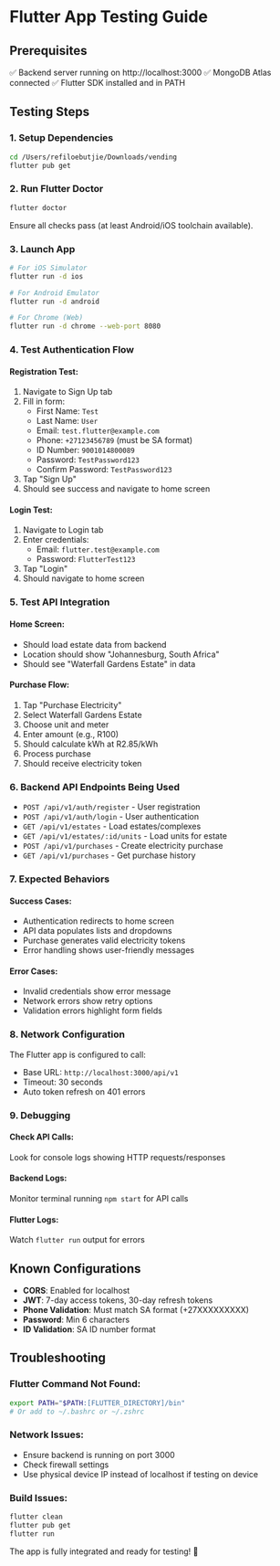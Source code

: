 # Flutter App Testing Guide

## Prerequisites
✅ Backend server running on http://localhost:3000
✅ MongoDB Atlas connected
✅ Flutter SDK installed and in PATH

## Testing Steps

### 1. Setup Dependencies
```bash
cd /Users/refiloebutjie/Downloads/vending
flutter pub get
```

### 2. Run Flutter Doctor
```bash
flutter doctor
```
Ensure all checks pass (at least Android/iOS toolchain available).

### 3. Launch App
```bash
# For iOS Simulator
flutter run -d ios

# For Android Emulator
flutter run -d android

# For Chrome (Web)
flutter run -d chrome --web-port 8080
```

### 4. Test Authentication Flow

#### Registration Test:
1. Navigate to Sign Up tab
2. Fill in form:
   - First Name: `Test`
   - Last Name: `User`
   - Email: `test.flutter@example.com`
   - Phone: `+27123456789` (must be SA format)
   - ID Number: `9001014800089`
   - Password: `TestPassword123`
   - Confirm Password: `TestPassword123`
3. Tap "Sign Up"
4. Should see success and navigate to home screen

#### Login Test:
1. Navigate to Login tab
2. Enter credentials:
   - Email: `flutter.test@example.com`
   - Password: `FlutterTest123`
3. Tap "Login"
4. Should navigate to home screen

### 5. Test API Integration

#### Home Screen:
- Should load estate data from backend
- Location should show "Johannesburg, South Africa"
- Should see "Waterfall Gardens Estate" in data

#### Purchase Flow:
1. Tap "Purchase Electricity"
2. Select Waterfall Gardens Estate
3. Choose unit and meter
4. Enter amount (e.g., R100)
5. Should calculate kWh at R2.85/kWh
6. Process purchase
7. Should receive electricity token

### 6. Backend API Endpoints Being Used

- `POST /api/v1/auth/register` - User registration
- `POST /api/v1/auth/login` - User authentication
- `GET /api/v1/estates` - Load estates/complexes
- `GET /api/v1/estates/:id/units` - Load units for estate
- `POST /api/v1/purchases` - Create electricity purchase
- `GET /api/v1/purchases` - Get purchase history

### 7. Expected Behaviors

#### Success Cases:
- Authentication redirects to home screen
- API data populates lists and dropdowns
- Purchase generates valid electricity tokens
- Error handling shows user-friendly messages

#### Error Cases:
- Invalid credentials show error message
- Network errors show retry options
- Validation errors highlight form fields

### 8. Network Configuration

The Flutter app is configured to call:
- Base URL: `http://localhost:3000/api/v1`
- Timeout: 30 seconds
- Auto token refresh on 401 errors

### 9. Debugging

#### Check API Calls:
Look for console logs showing HTTP requests/responses

#### Backend Logs:
Monitor terminal running `npm start` for API calls

#### Flutter Logs:
Watch `flutter run` output for errors

## Known Configurations

- **CORS**: Enabled for localhost
- **JWT**: 7-day access tokens, 30-day refresh tokens
- **Phone Validation**: Must match SA format (+27XXXXXXXXX)
- **Password**: Min 6 characters
- **ID Validation**: SA ID number format

## Troubleshooting

### Flutter Command Not Found:
```bash
export PATH="$PATH:[FLUTTER_DIRECTORY]/bin"
# Or add to ~/.bashrc or ~/.zshrc
```

### Network Issues:
- Ensure backend is running on port 3000
- Check firewall settings
- Use physical device IP instead of localhost if testing on device

### Build Issues:
```bash
flutter clean
flutter pub get
flutter run
```

The app is fully integrated and ready for testing! 🚀